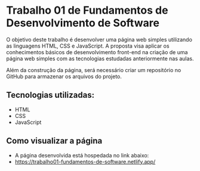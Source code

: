 
# Trabalho 01 de Fundamentos de Desenvolvimento de Software

O objetivo deste trabalho é desenvolver uma página web simples utilizando as linguagens HTML, CSS e JavaScript. A proposta visa aplicar os conhecimentos básicos de desenvolvimento front-end na criação de uma página web simples com as tecnologias estudadas anteriormente nas aulas.

Além da construção da página, será necessário criar um repositório no GitHub para armazenar os arquivos do projeto.

## Tecnologias utilizadas:
- HTML
- CSS
- JavaScript
## Como visualizar a página
- A página desenvolvida está hospedada no link abaixo:
 - https://trabalho01-fundamentos-de-software.netlify.app/
